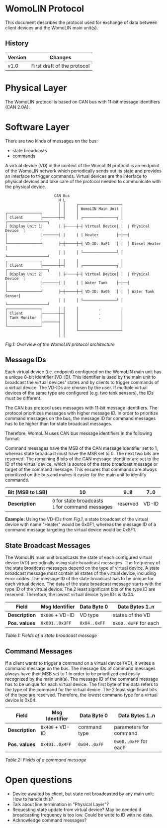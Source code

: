 # WomoLIN Protocol

This document describes the protocol used for exchange of data between client devices and the WomoLIN main unit(s).

## History

| Version | Changes                     |
| ------- | --------------------------- |
| v1.0    | First draft of the protocol |

# Physical Layer

The WomoLIN protocol is based on CAN bus with 11-bit message identifiers (CAN 2.0A).

# Software Layer

There are two kinds of messages on the bus:

- state broadcasts
- commands

A virtual device (VD) in the context of the WomoLIN protocol is an endpoint of the WomoLIN network which periodically sends out its state and provides an interface to trigger commands.
Virtual devices are the interface to physical devices and take care of the protocol needed to communicate with the physical device.

```
                      CAN Bus
                        H L
                        │ │     ┌───────────────────┐
                        │ │     │ WomoLIN Main Unit │
┌───────────────┐       │ │     │                   │
│ Client        ├───────┼─┤     │ ┌───────────────┐ │  ┌──────────────────┐
| Display Unit 1|       | ├─────┼─┤ Virtual Device| |  | Physical Device  |
│               │───────┤ |     | | Heater        ├─┼──┤                  │
└───────────────┘       ├─┼─────┼─┤ VD-ID: 0xF1   │ │  │ Diesel Heater    │
                        │ │     │ └───────────────┘ │  └──────────────────┘
┌───────────────┐       │ │     │                   │
│ Client        ├───────┼─┤     │ ┌───────────────┐ │  ┌──────────────────┐
│ Display Unit 2│       │ ├─────┼─┤ Virtual Device│ │  │ Physical Device  │
│               ├───────┤ │     │ │ Water Tank    ├─┼──┤                  │
└───────────────┘       ├─┼─────┼─┤ VD-ID: 0x05   │ │  │ Water Tank Sensor│
                        │ │     │ └───────────────┘ │  └──────────────────┘
┌───────────────┐       │ │     │         .         │
│ Client        ├───────┼─┤     │         .         │
│ Tank Monitor  │       │ │     │         .         │
│               ├───────┤ │     │                   │
└───────────────┘       │ │     │                   │
                        │ │     └───────────────────┘
                        │ │
```

_Fig.1: Overview of the WomoLIN protocol architecture_

## Message IDs

Each virtual device (i.e. endpoint) configured on the WomoLIN main unit has a unique 8-bit identifier (VD-ID).
This identifier is used by the main unit to broadcast the virtual devices' states and by clients to trigger commands of a virtual device.
The VD-IDs are chosen by the user.
If multiple virtual devices of the same type are configured (e.g. two tank sensors), the IDs must be different.

The CAN bus protocol uses messages with 11-bit message identifiers.
The protocol prioritizes messages with higher message ID.
In order to prioritize command messages on the bus, the message ID for command messages has to be higher than for state broadcast messages.

Therefore, WomoLIN uses CAN bus message identifiers in the following format:

Command messages have the MSB of the CAN message identifier set to 1, whereas state broadcast must have the MSB set to 0.
The next two bits are reserved.
The remaining 8 bits of the CAN message identifier are set to the ID of the virtual device, which is source of the state broadcast message or target of the command message.
This ensures that commands are always prioritized on the bus and makes it easier for the main unit to identify commands.

| **Bit (MSB to LSB)** | 10                                                    | 9..8     | 7..0                     |
| -------------------- | ----------------------------------------------------- | -------- | ------------------------ |
| **Description**      | `0` for state broadcasts<br/>`1` for command messages | reserved | VD-ID |

**Example:** Using the VD-IDs from _Fig.1_, a state broadcast of the virtual device with name "Heater" would be 0x0F1, whereas the message ID of a command message targeting the virtual device would be 0x5F1.

## State Broadcast Messages

The WomoLIN main unit broadcasts the state of each configured virtual device (VD) periodically using state broadcast messages.
The frequency of the state broadcast messages depend on the type of virtual device.
A state broadcast message must contain all states of the virtual device, including error codes.
The message ID of the state broadcast has to be unique for each virtual device.
The data of the state broadcast message starts with the type ID of the virtual device.
The 2 least significant bits of the type ID are reserved.
Therefore, the lowest virtual device type IDs is 0x04.

| **Field**       | Msg Identifier  | Data Byte 0  | Data Bytes 1..n       |
| --------------- | --------------- | ------------ | --------------------- |
| **Description** | `0x000` + VD-ID | VD type      | states of the VD      |
| **Pos. values** | `0x001..0x3FF`  | `0x04..0xFF` | `0x00..0xFF` for each |

_Table.1: Fields of a state broadcast message_

## Command Messages

If a client wants to trigger a command on a virtual device (VD), it writes a command message on the bus.
The message IDs of command messages always have their MSB set to 1 in order to be prioritized and easily recognized by the main unit(s).
The message ID of the command message has to be unique for each virtual device.
The first byte of the data refers to the type of the command for the virtual device.
The 2 least significant bits of the type are reserved.
Therefore, the lowest command type for a virtual device is 0x04.

| **Field**       | Msg Identifier  | Data Byte 0  | Data Bytes 1..n        |
| --------------- | --------------- | ------------ | ---------------------- |
| **Description** | `0x400` + VD-ID | command type | parameters for command |
| **Pos. values** | `0x401..0x4FF`  | `0x04..0xFF` | `0x00..0xFF` for each  |

_Table.2: Fields of a command message_

# Open questions

- Device awaited by client, but state not broadcasted by any main unit: How to handle this?
- Talk about line termination in "Physical Layer"?
- Requesting state update from virtual device? May be needed if broadcasting frequency is too low. Could be write to ID with no data.
- Acknowledge command messages?
